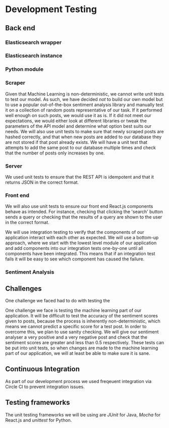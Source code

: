# Development Testing

## Back end

### Elasticsearch wrapper
### Elasticsearch instance
### Python module
### Scraper
Given that Machine Learning is non-deterministic, we cannot write unit tests to test our model. As such, we have decided *not* to build our own model but to use a popular out-of-the-box sentiment analysis library and manually test it on a collection of random posts representative of our task. If it performed well enough on such posts, we would use it as is. If it did not meet our expectations, we would either look at different libraries or tweak the parameters of the API model and determine what option best suits our needs. We will also use unit tests to make sure that newly scraped posts are hashed correctly, and that when new posts are added to our database they are not stored if that post already exists. We will have a unit test that attempts to add the same post to our database multiple times and check that the number of posts only increases by one.
### Server
We used unit tests to ensure that the REST API is idempotent and that it returns JSON in the correct format. 
### Front end
We will also use unit tests to ensure our front end React.js components behave as intended. For instance, checking that clicking the 'search' button sends a query or checking that the results of a query are shown to the user in the correct format.


We will use integration testing to verify that the components of our application interact with each other as expected. We will use a bottom-up approach, where we start with the lowest level module of our application and add components into our integration tests one-by-one until all components have been integrated. This means that if an integration test fails it will be easy to see which component has caused the failure.

### Sentiment Analysis


## Challenges
One challenge we faced had to do with testing the



One challenge we face is testing the machine learning part of our application. It will be difficult to test the accuracy of the sentiment scores given to posts, because the process is inherently non-deterministic, which means we cannot predict a specific score for a test post. In order to overcome this, we plan to use sanity checking. We will give our sentiment analyser a very positive and a very negative post and check that the sentiment scores are greater and less than 0.5 respectively. These tests can be put into unit tests, so when changes are made to the machine learning part of our application, we will at least be able to make sure it is sane.

## Continuous Integration
As part of our development process we used freqeuent integration via Circle CI to prevent integration issues. 

## Testing frameworks
The unit testing frameworks we will be using are *JUnit* for Java, *Mocha* for React.js and *unittest* for Python.

